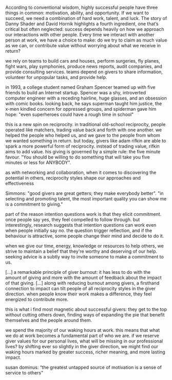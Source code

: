 According to conventional wisdom, highly successful people have three things in common: motivation, ability, and opportunity. If we want to succeed, we need a combination of hard work, talent, and luck. The story of Danny Shader and David Hornik highlights a fourth ingredient, one that’s critical but often neglected: success depends heavily on how we approach our interactions with other people. Every time we interact with another person at work, we have a choice to make: do we try to claim as much value as we can, or contribute value without worrying about what we receive in return?

  

we rely on teams to build cars and houses, perform surgeries, fly planes, fight wars, play symphonies, produce news reports, audit companies, and provide consulting services. teams depend on givers to share information, volunteer for unpopular tasks, and provide help.

  

in 1993, a college student named Graham Spencer teamed up with five friends to build an Internet startup. Spencer was a shy, introverted computer engineer with a receding hairline, huge glasses, and an obsession with comic books. looking back, he says superman taught him justice, the x-men kindled concern for oppressed groups, and spiderman gave him hope: "even superheroes could have a rough time in school"

  

this is a new spin on reciprocity. in traditional old-school reciprocity, people operated like matchers, trading value back and forth with one another. we helped the people who helped us, and we gave to the people from whom we wanted something in return. but today, givers like adam rifkin are able to spark a more powerful form of reciprocity. instead of trading value, rifkin aims to add value. his giving is governed by a simple rule: the five minute favour. "You should be willing to do something that will take you five minutes or less for ANYBODY".

  

as with networking and collaboration, when it comes to discovering the potential in others, reciprocity styles shape our approaches and effectiveness

  

Simmons: "good givers are great getters; they make everybody better". "in selecting and promoting talent, the most important quality you can show me is a commitment to giving."

  

part of the reason intention questions work is that they elicit commitment. once people say yes, they feel compelled to follow through. but interestingly, research suggests that intention questions can work even when people initially say no. the question trigger reflection, and if the behaviour is attractive, some people change their mind and decide to do it.

  

when we give our time, energy, knowledge or resources to help others, we strive to maintain a belief that they're worthy and deserving of our help. seeking advice is a subtly way to invite someone to make a commitment to us.

  

\[...\] a remarkable principle of giver burnout: it has less to do with the amount of giving and more with the amount of feedback about the impact of that giving. \[...\] along with reducing burnout among givers, a firsthand connection to impact can tilt people of all reciprocity styles in the giver direction. when people know their work makes a difference, they feel energized to contribute more.

  

this is what i find most magnetic about successful givers: they get to the top without cutting others down, finding ways of expanding the pie that benefit themselves and the people around them.

  

we spend the majority of our waking hours at work. this means that what we do at work becomes a fundamental part of who we are. if we reserve giver values for our personal lives, what will be missing in our professional lives? by shifting ever so slightly in the giver direction, we might find our waking hours marked by greater success, richer meaning, and more lasting impact.

  

susan dominus: “the greatest untapped source of motivation is a sense of service to others"